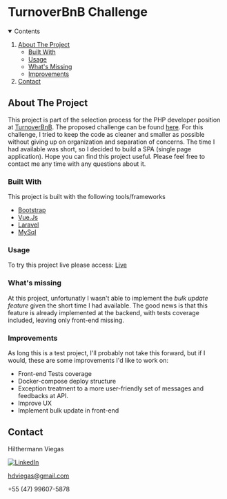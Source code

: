 # TurnoverBnB Challenge

<!-- TABLE OF CONTENTS -->
<details open="open">
  <summary>Contents</summary>
  <ol>
    <li>
      <a href="#about-the-project">About The Project</a>
      <ul>
        <li><a href="#built-with">Built With</a></li>
        <li><a href="#usage">Usage</a></li>
        <li><a href="#missing">What's Missing</a></li>
        <li><a href="#improvements">Improvements</a></li>
      </ul>
    </li>   
    <li><a href="#contact">Contact</a></li>    
  </ol>
</details>



<!-- ABOUT THE PROJECT -->
## About The Project

This project is part of the selection process for the PHP developer position at [TurnoverBnB](https://turnoverbnb.com/). The proposed challenge can be found [here](https://github.com/TidyDaily/tbnb-test). For this challenge, I tried to keep the code as cleaner and smaller as possible without giving up on organization and separation of concerns. The time I had available was short, so I decided to build a SPA (single page application). Hope you can find this project useful. Please feel free to contact me any time with any questions about it.

### Built With

This project is built with the following tools/frameworks

* [Bootstrap](https://getbootstrap.com)
* [Vue.Js](https://https://vuejs.org/)
* [Laravel](https://laravel.com)
* [MySql](https://mysql.com)


### Usage

To try this project live please access: [Live](http://hil.dev.br/turnoverbnb)

### What's missing

At this project, unfortunatly I wasn't able to implement the *bulk update feature* given the short time I had available. The good news is that this feature is already implemented at the backend, with tests coverage included, leaving only front-end missing. 

### Improvements

As long this is a test project, I'll probably not take this forward, but if I would, these are some improvements I'd like to work on: 

* Front-end Tests coverage
* Docker-compose deploy structure
* Exception treatment to a more user-friendly set of messages and feedbacks at API.
* Improve UX
* Implement bulk update in front-end

<!-- CONTACT -->
## Contact

Hilthermann Viegas 

[![LinkedIn][linkedin-shield]][linkedin-url]

hdviegas@gmail.com 

+55 (47) 99607-5878 

<!-- MARKDOWN LINKS & IMAGES -->
[linkedin-shield]: https://img.shields.io/badge/-LinkedIn-black.svg?style=for-the-badge&logo=linkedin&colorB=555
[linkedin-url]: https://linkedin.com/in/hdviegas
